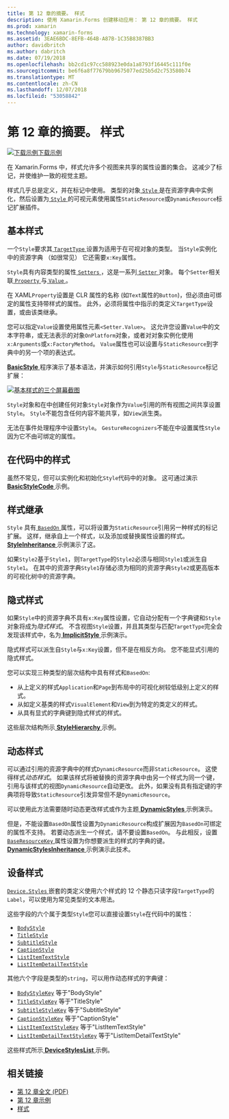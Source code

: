 ```yaml
---
title: 第 12 章的摘要。 样式
description: 使用 Xamarin.Forms 创建移动应用： 第 12 章的摘要。 样式
ms.prod: xamarin
ms.technology: xamarin-forms
ms.assetid: 3EAE6BDC-8EFB-464B-A87B-1C35B8387BB3
author: davidbritch
ms.author: dabritch
ms.date: 07/19/2018
ms.openlocfilehash: bb2cd1c97cc588923e0da1a8793f16445c111f0e
ms.sourcegitcommit: be6f6a8f77679bb9675077ed25b5d2c753580b74
ms.translationtype: MT
ms.contentlocale: zh-CN
ms.lasthandoff: 12/07/2018
ms.locfileid: "53058842"
---
```

# <a name="summary-of-chapter-12-styles"></a>第 12 章的摘要。 样式

[![下载示例](~/media/shared/download.png)下载示例](https://github.com/xamarin/xamarin-forms-book-samples/tree/master/Chapter12)

在 Xamarin.Forms 中，样式允许多个视图来共享的属性设置的集合。 这减少了标记，并使维护一致的视觉主题。

样式几乎总是定义，并在标记中使用。 类型的对象[ `Style` ](xref:Xamarin.Forms.Style)是在资源字典中实例化，然后设置为[ `Style` ](xref:Xamarin.Forms.VisualElement.Style)的可视元素使用属性`StaticResource`或`DynamicResource`标记扩展插件。

## <a name="the-basic-style"></a>基本样式

一个`Style`要求其[ `TargetType` ](xref:Xamarin.Forms.Style.TargetType)设置为适用于在可视对象的类型。 当`Style`实例化中的资源字典 （如很常见） 它还需要`x:Key`属性。

`Style`具有内容类型的属性[ `Setters` ](xref:Xamarin.Forms.Style.Setters)，这是一系列[ `Setter` ](xref:Xamarin.Forms.Setter)对象。 每个`Setter`相关联[ `Property` ](xref:Xamarin.Forms.Setter.Property)与[ `Value` ](xref:Xamarin.Forms.Setter.Value)。

在 XAML`Property`设置是 CLR 属性的名称 (如`Text`属性的`Button`)，但必须由可绑定的属性支持带样式的属性。 此外，必须将属性中指示的类定义`TargetType`设置，或由该类继承。

您可以指定`Value`设置使用属性元素`<Setter.Value>`。 这允许您设置`Value`中的文本字符串，或无法表示的对象`OnPlatform`对象，或者对对象实例化使用`x:Arguments`或`x:FactoryMethod`。 `Value`属性也可以设置与`StaticResource`到字典中的另一个项的表达式。

[ **BasicStyle** ](https://github.com/xamarin/xamarin-forms-book-samples/tree/master/Chapter12/BasicStyle)程序演示了基本语法，并演示如何引用`Style`与`StaticResource`标记扩展：

[![基本样式的三个屏幕截图](images/ch12fg01-small.png "基本样式")](images/ch12fg01-large.png#lightbox "基本样式")

`Style`对象和在中创建任何对象`Style`对象作为`Value`引用的所有视图之间共享设置`Style`。 `Style`不能包含任何内容不能共享，如`View`派生类。

无法在事件处理程序中设置`Style`。 `GestureRecognizers`不能在中设置属性`Style`因为它不由可绑定的属性。

## <a name="styles-in-code"></a>在代码中的样式

虽然不常见，但可以实例化和初始化`Style`代码中的对象。 这可通过演示[ **BasicStyleCode** ](https://github.com/xamarin/xamarin-forms-book-samples/tree/master/Chapter12/BasicStyleCode)示例。

## <a name="style-inheritance"></a>样式继承

`Style` 具有[ `BasedOn` ](xref:Xamarin.Forms.Style.BasedOn)属性，可以将设置为`StaticResource`引用另一种样式的标记扩展。 这样，继承自上一个样式，以及添加或替换属性设置的样式。 [ **StyleInheritance** ](https://github.com/xamarin/xamarin-forms-book-samples/tree/master/Chapter12/StyleInheritance)示例演示了这。

如果`Style2`基于`Style1`，则`TargetType`的`Style2`必须与相同`Style1`或派生自`Style1`。 在其中的资源字典`Style1`存储必须为相同的资源字典`Style2`或更高版本的可视化树中的资源字典。

## <a name="implicit-styles"></a>隐式样式

如果`Style`中的资源字典不具有`x:Key`属性设置，它自动分配有一个字典键和`Style`对象将成为*隐式样式*。 不含视图`Style`设置，并且其类型与匹配`TargetType`完全会发现该样式中，名为[ **ImplicitStyle** ](https://github.com/xamarin/xamarin-forms-book-samples/tree/master/Chapter12/ImplicitStyle)示例演示。

隐式样式可以派生自`Style`与`x:Key`设置，但不是在相反方向。 您不能显式引用的隐式样式。

您可以实现三种类型的层次结构中具有样式和`BasedOn`:

- 从上定义的样式`Application`和`Page`到布局中的可视化树较低级别上定义的样式。
- 从如定义基类的样式`VisualElement`和`View`到为特定的类定义的样式。
- 从具有显式的字典键到隐式样式的样式。

这些层次结构所示[ **StyleHierarchy** ](https://github.com/xamarin/xamarin-forms-book-samples/tree/master/Chapter12/StyleHierarchy)示例。

## <a name="dynamic-styles"></a>动态样式

可以通过引用的资源字典中的样式`DynamicResource`而非`StaticResource`。 这使得样式*动态样式*。 如果该样式将被替换的资源字典中由另一个样式为同一个键，引用与该样式的视图`DynamicResource`自动更改。 此外，如果没有具有指定键的字典项将导致`StaticResource`引发异常但不是`DynamicResource`。

可以使用此方法需要随时动态更改样式或作为主题[ **DynamicStyles** ](https://github.com/xamarin/xamarin-forms-book-samples/tree/master/Chapter12/DynamicStyles)示例演示。

但是，不能设置`BasedOn`属性设置为`DynamicResource`构成扩展因为`BasedOn`可绑定的属性不支持。 若要动态派生一个样式，请不要设置`BasedOn`。 与此相反，设置[ `BaseResourceKey` ](xref:Xamarin.Forms.Style.BaseResourceKey)属性设置为你想要派生的样式的字典的键。 [ **DynamicStylesInheritance** ](https://github.com/xamarin/xamarin-forms-book-samples/tree/master/Chapter12/DynaStylesInh)示例演示此技术。

## <a name="device-styles"></a>设备样式

[ `Device.Styles` ](xref:Xamarin.Forms.Device.Styles)嵌套的类定义使用六个样式的 12 个静态只读字段`TargetType`的`Label`，可以使用为常见类型的文本用法。

这些字段的六个属于类型`Style`您可以直接设置`Style`在代码中的属性：

- [`BodyStyle`](xref:Xamarin.Forms.Device.Styles.BodyStyle)
- [`TitleStyle`](xref:Xamarin.Forms.Device.Styles.TitleStyle)
- [`SubtitleStyle`](xref:Xamarin.Forms.Device.Styles.SubtitleStyle)
- [`CaptionStyle`](xref:Xamarin.Forms.Device.Styles.CaptionStyle)
- [`ListItemTextStyle`](xref:Xamarin.Forms.Device.Styles.ListItemTextStyle)
- [`ListItemDetailTextStyle`](xref:Xamarin.Forms.Device.Styles.ListItemDetailTextStyle)

其他六个字段是类型的`string`，可以用作动态样式的字典键：

- [`BodyStyleKey`](xref:Xamarin.Forms.Device.Styles.BodyStyleKey) 等于"BodyStyle"
- [`TitleStyleKey`](xref:Xamarin.Forms.Device.Styles.TitleStyleKey) 等于"TitleStyle"
- [`SubtitleStyleKey`](xref:Xamarin.Forms.Device.Styles.SubtitleStyleKey) 等于"SubtitleStyle"
- [`CaptionStyleKey`](xref:Xamarin.Forms.Device.Styles.CaptionStyleKey) 等于"CaptionStyle"
- [`ListItemTextStyleKey`](xref:Xamarin.Forms.Device.Styles.ListItemTextStyleKey) 等于"ListItemTextStyle"
- [`ListItemDetailTextStyleKey`](xref:Xamarin.Forms.Device.Styles.ListItemDetailTextStyleKey) 等于"ListItemDetailTextStyle"

这些样式所示[ **DeviceStylesList** ](https://github.com/xamarin/xamarin-forms-book-samples/tree/master/Chapter12/DeviceStylesList)示例。

## <a name="related-links"></a>相关链接

- [第 12 章全文 (PDF)](https://download.xamarin.com/developer/xamarin-forms-book/XamarinFormsBook-Ch12-Apr2016.pdf)
- [第 12 章示例](https://github.com/xamarin/xamarin-forms-book-samples/tree/master/Chapter12)
- [样式](~/xamarin-forms/user-interface/styles/index.md)
